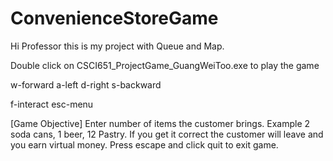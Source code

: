# ConvenienceStoreGame

Hi Professor this is my project with Queue and Map.

Double click on CSCI651_ProjectGame_GuangWeiToo.exe to play the game

w-forward
a-left
d-right
s-backward

f-interact
esc-menu

[Game Objective]
Enter number of items the customer brings. Example 2 soda cans, 1 beer, 12 Pastry.
If you get it correct the customer will leave and you earn virtual money.
Press escape and click quit to exit game.